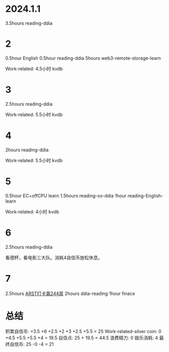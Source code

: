 # 2024.1.1
3.5hours reading-ddia

# 2
0.5hour English
0.5hour reading-ddia
5hours web3-remote-storage-learn

Work-related:
4.5小时 kvdb

# 3
2.5hours reading-ddia

Work-related:
5.5小时 kvdb

# 4
2hours reading-ddia

Work-related:
5.5小时 kvdb

# 5
0.5hour EC+offCPU learn
1.5hours reading-os-ddia
1hour reading-English-learn

Work-related:
4小时 kvdb

# 6
2.5hours reading-ddia

看德杯，看电影三大队。消耗4自信币放松休息。

# 7
2.5hours [ARST打卡第244周](https://www.wolfdan.cn/arst%E6%89%93%E5%8D%A1%E7%AC%AC244%E5%91%A8/)
2hours ddia-reading
1hour finace

# 总结
积累自信币: +3.5 +6 +2.5 +2 +3 +2.5 +5.5 = 25
Work-related-silver coin: 0 +4.5 +5.5 +5.5 +4 = 19.5
自信点: 25 + 19.5 = 44.5
浪费精力: 0
娱乐消耗: 4 
最终自信币: 25 -0 -4 = 21

